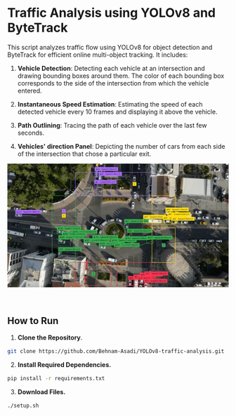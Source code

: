 # Traffic Analysis using YOLOv8 and ByteTrack

This script analyzes traffic flow using YOLOv8 for object detection and ByteTrack for efficient online multi-object tracking. It includes:

1. **Vehicle Detection**: Detecting each vehicle at an intersection and drawing bounding boxes around them. The color of each bounding box corresponds to the side of the intersection from which the vehicle entered.
  
2. **Instantaneous Speed Estimation**: Estimating the speed of each detected vehicle every 10 frames and displaying it above the vehicle.
  
3. **Path Outlining**: Tracing the path of each vehicle over the last few seconds.
  
4. **Vehicles' direction Panel**: Depicting the number of cars from each side of the intersection that chose a particular exit.

<div align="center">
<img  src="src/img/screenshot.png"  align = 'center' width="700">
</div>
<br><br>

## How to Run
1. **Clone the Repository**.

```bash
git clone https://github.com/Behnam-Asadi/YOLOv8-traffic-analysis.git
 ```
2. **Install Required Dependencies.**

 ```bash
pip install -r requirements.txt
 ```
3. **Download Files.**
 ```bash
./setup.sh
 ```
